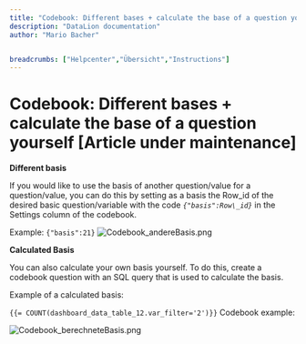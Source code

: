 ```yaml
---
title: "Codebook: Different bases + calculate the base of a question yourself [Article under maintenance]"
description: "DataLion documentation"
author: "Mario Bacher"


breadcrumbs: ["Helpcenter","Übersicht","Instructions"]
---
```


# Codebook: Different bases + calculate the base of a question yourself [Article under maintenance]

**Different basis**

If you would like to use the basis of another question/value for a question/value, you can do this by setting as a basis the Row\_id of the desired basic question/variable with the code _`{"basis":Row\_id}`_ in the Settings column of the codebook.

Example: `{"basis":21}`
![Codebook_andereBasis.png](/img/87654417.png)

**Calculated Basis**

You can also calculate your own basis yourself. To do this, create a codebook question with an SQL query that is used to calculate the basis.

Example of a calculated basis:

`{{= COUNT(dashboard_data_table_12.var_filter='2')}}`
Codebook example:

![Codebook_berechneteBasis.png](/img/87654424.png)
